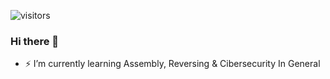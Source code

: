 ![visitors](https://visitor-badge.glitch.me/badge?page_id=github.com/EfrenZaidinVergeles&right_color=pink)

### Hi there 👋

- ⚡ I’m currently learning Assembly, Reversing & Cibersecurity In General

